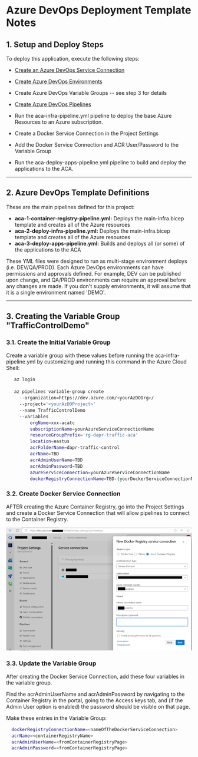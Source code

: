 # Azure DevOps Deployment Template Notes

## 1. Setup and Deploy Steps

To deploy this application, execute the following steps:

- [Create an Azure DevOps Service Connection](https://docs.luppes.com/CreateServiceConnections/)

- [Create Azure DevOps Environments](https://docs.luppes.com/CreateDevOpsEnvironments/)

- Create Azure DevOps Variable Groups -- see step 3 for details

- [Create Azure DevOps Pipelines](https://docs.luppes.com/CreateNewPipeline/)

- Run the aca-infra-pipeline.yml pipeline to deploy the base Azure Resources to an Azure subscription.

- Create a Docker Service Connection in the Project Settings

- Add the Docker Service Connection and ACR User/Password to the Variable Group

- Run the aca-deploy-apps-pipeline.yml pipeline to build and deploy the applications to the ACA.

---

## 2. Azure DevOps Template Definitions

These are the main pipelines defined for this project:

- **aca-1-container-registry-pipeline.yml:** Deploys the main-infra.bicep template and creates all of the Azure resources
- **aca-2-deploy-infra-pipeline.yml:** Deploys the main-infra.bicep template and creates all of the Azure resources
- **aca-3-deploy-apps-pipeline.yml:** Builds and deploys all (or some) of the applications to the ACA

These YML files were designed to run as multi-stage environment deploys (i.e. DEV/QA/PROD). Each Azure DevOps environments can have permissions and approvals defined. For example, DEV can be published upon change, and QA/PROD environments can require an approval before any changes are made. If you don't supply environments, it will assume that it is a single environment named 'DEMO'.

---

## 3. Creating the Variable Group "TrafficControlDemo"

### 3.1. Create the Initial Variable Group

Create a variable group with these values before running the aca-infra-pipeline.yml by customizing and running this command in the Azure Cloud Shell:

``` bash
   az login

   az pipelines variable-group create 
     --organization=https://dev.azure.com/<yourAzDOOrg>/ 
     --project='<yourAzDOProject>' 
     --name TrafficControlDemo 
     --variables 
         orgName=xxx-acatc
         subscriptionName=yourAzureServiceConnectionName
         resourceGroupPrefix='rg-dapr-traffic-aca'
         location=eastus
         acrFolderName=dapr-traffic-control
         acrName=TBD
         acrAdminUserName=TBD
         acrAdminPassword=TBD
         azureServiceConnection=yourAzureServiceConnectionName 
         dockerRegistryConnectionName=TBD-(yourDockerServiceConnectionName)
```

### 3.2. Create Docker Service Connection

AFTER creating the Azure Container Registry, go into the Project Settings and create a Docker Service Connection that will allow pipelines to connect to the Container Registry.

![Create Docker Service Connection](DockerServiceConnection.png)

### 3.3. Update the Variable Group

After creating the Docker Service Connection, add these four variables in the variable group.  

Find the acrAdminUserName and acrAdminPassword by navigating to the Container Registry in the portal, going to the Access keys tab, and (if the Admin User option is enabled) the password should be visible on that page.

Make these entries in the Variable Group:

``` bash
  dockerRegistryConnectionName=<nameOfTheDockerServiceConnection>
  acrName=<containerRegistryName>
  acrAdminUserName=<fromContainerRegistryPage>
  acrAdminPassword=<fromContainerRegistryPage>
```

